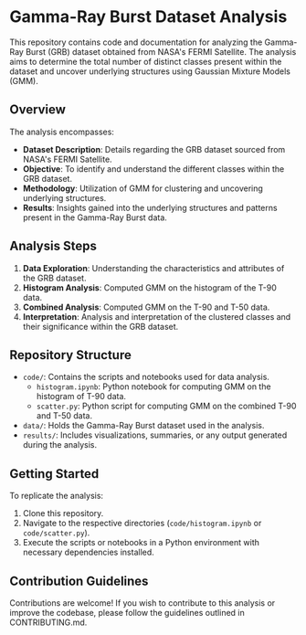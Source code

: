 # Gamma-Ray Burst Dataset Analysis

This repository contains code and documentation for analyzing the Gamma-Ray Burst (GRB) dataset obtained from NASA's FERMI Satellite. The analysis aims to determine the total number of distinct classes present within the dataset and uncover underlying structures using Gaussian Mixture Models (GMM).

## Overview

The analysis encompasses:

- **Dataset Description**: Details regarding the GRB dataset sourced from NASA's FERMI Satellite.
- **Objective**: To identify and understand the different classes within the GRB dataset.
- **Methodology**: Utilization of GMM for clustering and uncovering underlying structures.
- **Results**: Insights gained into the underlying structures and patterns present in the Gamma-Ray Burst data.

## Analysis Steps

1. **Data Exploration**: Understanding the characteristics and attributes of the GRB dataset.
2. **Histogram Analysis**: Computed GMM on the histogram of the T-90 data.
3. **Combined Analysis**: Computed GMM on the T-90 and T-50 data.
4. **Interpretation**: Analysis and interpretation of the clustered classes and their significance within the GRB dataset.

## Repository Structure

- `code/`: Contains the scripts and notebooks used for data analysis.
  - `histogram.ipynb`: Python notebook for computing GMM on the histogram of T-90 data.
  - `scatter.py`: Python script for computing GMM on the combined T-90 and T-50 data.
- `data/`: Holds the Gamma-Ray Burst dataset used in the analysis.
- `results/`: Includes visualizations, summaries, or any output generated during the analysis.

## Getting Started

To replicate the analysis:

1. Clone this repository.
2. Navigate to the respective directories (`code/histogram.ipynb` or `code/scatter.py`).
3. Execute the scripts or notebooks in a Python environment with necessary dependencies installed.

## Contribution Guidelines

Contributions are welcome! If you wish to contribute to this analysis or improve the codebase, please follow the guidelines outlined in CONTRIBUTING.md.
